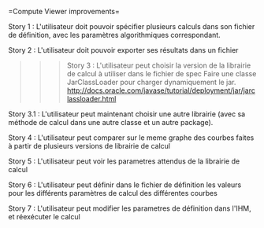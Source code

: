 =Compute Viewer improvements=

Story 1 :
L'utilisateur doit pouvoir spécifier plusieurs calculs dans son fichier de définition, avec les paramètres algorithmiques correspondant.

Story 2 : 
L'utilisateur doit pouvoir exporter ses résultats dans un fichier

>>> Story 3 :
L'utilisateur peut choisir la version de la librairie de calcul à utiliser dans le fichier de spec
Faire une classe JarClassLoader pour charger dynamiquement le jar.
http://docs.oracle.com/javase/tutorial/deployment/jar/jarclassloader.html

Story 3.1 :
L'utilisateur peut maintenant choisir une autre librairie (avec sa méthode de calcul dans une autre classe et un autre package).

Story 4 :
L'utilisateur peut comparer sur le meme graphe des courbes faites à partir de plusieurs versions de librairie de calcul

Story 5 :
L'utilisateur peut voir les parametres attendus de la librairie de calcul

Story 6 :
L'utilisateur peut définir dans le fichier de définition les valeurs pour les différents paramètres de calcul des différentes courbes

Story 7 : 
L'utilisateur peut modifier les parametres de définition dans l'IHM, et réexécuter le calcul

